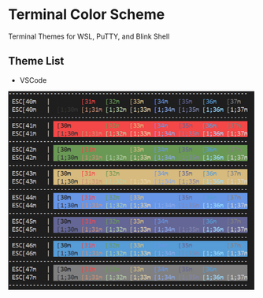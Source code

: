 # Terminal Color Scheme

Terminal Themes for WSL, PuTTY, and Blink Shell

## Theme List
- VSCode

<img src="vscode/vscode.png" width="500" />
